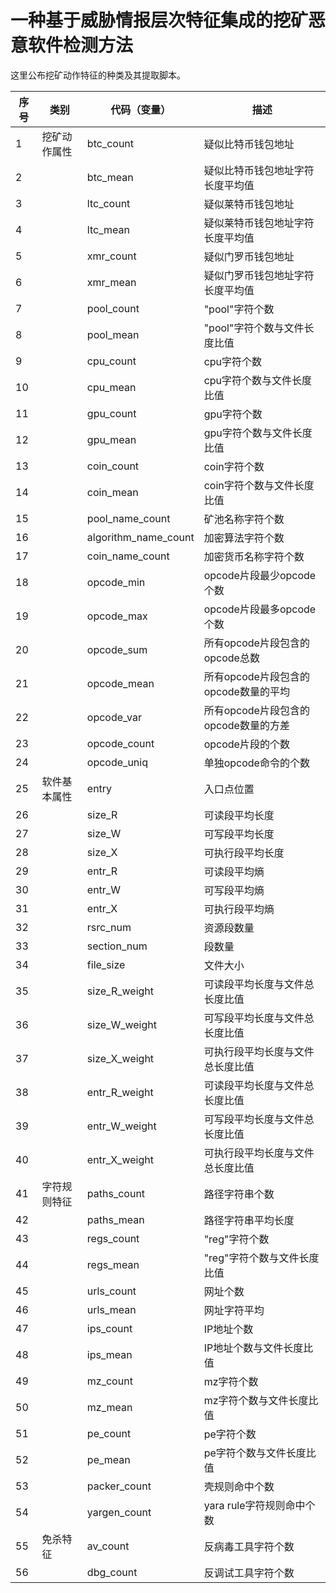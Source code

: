 # 一种基于威胁情报层次特征集成的挖矿恶意软件检测方法

这里公布挖矿动作特征的种类及其提取脚本。


| 序号 | 类别     | 代码（变量）               | 描述                       |
|----|--------|----------------------|--------------------------|
| 1  | 挖矿动作属性 | btc_count            | 疑似比特币钱包地址                |
| 2  |        | btc_mean             | 疑似比特币钱包地址字符长度平均值           |
| 3  |        | ltc_count            | 疑似莱特币钱包地址                |
| 4  |        | ltc_mean             | 疑似莱特币钱包地址字符长度平均值           |
| 5  |        | xmr_count            | 疑似门罗币钱包地址                |
| 6  |        | xmr_mean             | 疑似门罗币钱包地址字符长度平均值           |
| 7  |        | pool_count           | "pool"字符个数               |
| 8  |        | pool_mean            | "pool"字符个数与文件长度比值             |
| 9  |        | cpu_count            | cpu字符个数                  |
| 10 |        | cpu_mean             | cpu字符个数与文件长度比值                |
| 11 |        | gpu_count            | gpu字符个数                  |
| 12 |        | gpu_mean             | gpu字符个数与文件长度比值                |
| 13 |        | coin_count           | coin字符个数                 |
| 14 |        | coin_mean            | coin字符个数与文件长度比值              |
| 15 |        | pool_name_count      | 矿池名称字符个数                 |
| 16 |        | algorithm_name_count | 加密算法字符个数                 |
| 17 |       | coin_name_count      | 加密货币名称字符个数               |
| 18 |        | opcode_min           | opcode片段最少opcode个数       |
| 19 |        | opcode_max           | opcode片段最多opcode个数       |
| 20 |        | opcode_sum           | 所有opcode片段包含的opcode总数    |
| 21 |        | opcode_mean          | 所有opcode片段包含的opcode数量的平均 |
| 22 |        | opcode_var           | 所有opcode片段包含的opcode数量的方差 |
| 23 |        | opcode_count         | opcode片段的个数              |
| 24 |        | opcode_uniq          | 单独opcode命令的个数            |
| 25 |  软件基本属性 | entry                | 入口点位置                    |
| 26 |        | size_R               | 可读段平均长度                  |
| 27 |        | size_W               | 可写段平均长度                  |
| 28 |        | size_X               | 可执行段平均长度                 |
| 29 |        | entr_R               | 可读段平均熵                   |
| 30 |        | entr_W               | 可写段平均熵                   |
| 31 |        | entr_X               | 可执行段平均熵                  |
| 32 |        | rsrc_num             | 资源段数量                    |
| 33 |        | section_num          | 段数量                      |
| 34 |        | file_size            | 文件大小                     |
| 35 |        | size_R_weight        | 可读段平均长度与文件总长度比值          |
| 36 |        | size_W_weight        | 可写段平均长度与文件总长度比值          |
| 37 |        | size_X_weight        | 可执行段平均长度与文件总长度比值         |
| 38 |        | entr_R_weight        | 可读段平均长度与文件总长度比值          |
| 39 |        | entr_W_weight        | 可写段平均长度与文件总长度比值          |
| 40 |        | entr_X_weight        | 可执行段平均长度与文件总长度比值         |
| 41 | 字符规则特征 | paths_count          | 路径字符串个数                  |
| 42 |        | paths_mean           | 路径字符串平均长度                |
| 43 |        | regs_count           | "reg"字符个数                  |
| 44 |        | regs_mean            | "reg"字符个数与文件长度比值                |
| 45 |        | urls_count           | 网址个数                     |
| 46 |        | urls_mean            | 网址字符平均                   |
| 47 |        | ips_count            | IP地址个数                   |
| 48 |        | ips_mean             | IP地址个数与文件长度比值                 |
| 49 |        | mz_count             | mz字符个数                   |
| 50 |        | mz_mean              | mz字符个数与文件长度比值                 |
| 51 |        | pe_count             | pe字符个数                   |
| 52 |        | pe_mean              | pe字符个数与文件长度比值                 |
| 53 |        | packer_count         | 壳规则命中个数                  |
| 54 |        | yargen_count         | yara rule字符规则命中个数        |
| 55 | 免杀特征   | av_count             | 反病毒工具字符个数                |
| 56 |        | dbg_count            | 反调试工具字符个数                |


